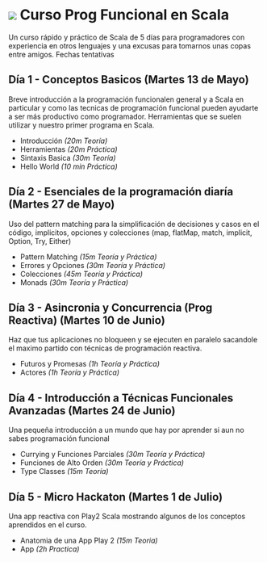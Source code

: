 # ![](https://pbs.twimg.com/profile_images/378800000038669863/ac77fa0aa9fd58b492e813b88e37b932_normal.png) Curso Prog Funcional en Scala

Un curso rápido y práctico de Scala de 5 días para programadores con experiencia en otros lenguajes y una excusas para tomarnos unas copas entre amigos. Fechas tentativas

## Día 1  - Conceptos Basicos (Martes 13 de Mayo)

Breve introducción a la programación funcionalen general y a Scala en particular y como las tecnicas de programación funcional pueden ayudarte a ser más productivo como programador. Herramientas que se suelen utilizar y nuestro primer programa en Scala.

* Introducción *(20m Teoría)*
* Herramientas *(20m Práctica)*
* Sintaxis Basica *(30m Teoría)*
* Hello World  *(10 min Práctica)*

## Día 2 - Esenciales de la programación diaría (Martes 27 de Mayo)

Uso del pattern matching para la simplificación de decisiones y casos en el código, implicitos, opciones y colecciones
(map, flatMap, match, implicit, Option, Try, Either)

* Pattern Matching *(15m Teoría y Práctica)*
* Errores y Opciones *(30m Teoría y Práctica)*
* Colecciones *(45m Teoría y Práctica)*
* Monads *(30m Teoría y Práctica)*

## Día 3 - Asincronia y Concurrencia (Prog Reactiva) (Martes 10 de Junio)

Haz que tus aplicaciones no bloqueen y se ejecuten en paralelo sacandole el maximo partido con técnicas de programación reactiva.

* Futuros y Promesas *(1h Teoría y Práctica)*
* Actores *(1h Teoría y Práctica)*

## Día 4 - Introducción a Técnicas Funcionales Avanzadas (Martes 24 de Junio)

Una pequeña introducción a un mundo que hay por aprender si aun no sabes programación funcional

* Currying y Funciones Parciales *(30m Teoría y Práctica)*
* Funciones de Alto Orden *(30m Teoría y Práctica)*
* Type Classes *(15m Teoría)*

## Día 5 - Micro Hackaton  (Martes 1 de Julio)

Una app reactiva con Play2 Scala mostrando algunos de los conceptos aprendidos en el curso.

* Anatomia de una App Play 2 *(15m Teoria)*
* App *(2h Practica)*



